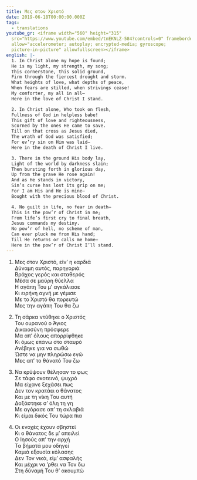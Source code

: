 ```yaml
---
title: Μες στον Χριστό
date: 2019-06-18T00:00:00.000Z
tags:
  - translations
youtube_gr: <iframe width="560" height="315"
  src="https://www.youtube.com/embed/tnEKNLZ-584?controls=0" frameborder="0"
  allow="accelerometer; autoplay; encrypted-media; gyroscope;
  picture-in-picture" allowfullscreen></iframe>
english: |-
  1. In Christ alone my hope is found;  
  He is my light, my strength, my song;  
  This cornerstone, this solid ground,  
  Firm through the fiercest drought and storm.  
  What heights of love, what depths of peace,  
  When fears are stilled, when strivings cease!  
  My comforter, my all in all—  
  Here in the love of Christ I stand.

  2. In Christ alone, Who took on flesh,  
  Fullness of God in helpless babe!  
  This gift of love and righteousness,  
  Scorned by the ones He came to save.  
  Till on that cross as Jesus died,  
  The wrath of God was satisfied;  
  For ev’ry sin on Him was laid—  
  Here in the death of Christ I live.

  3. There in the ground His body lay,  
  Light of the world by darkness slain;  
  Then bursting forth in glorious day,  
  Up from the grave He rose again!  
  And as He stands in victory,  
  Sin’s curse has lost its grip on me;  
  For I am His and He is mine—  
  Bought with the precious blood of Christ.

  4. No guilt in life, no fear in death—  
  This is the pow’r of Christ in me;  
  From life’s first cry to final breath,  
  Jesus commands my destiny.  
  No pow’r of hell, no scheme of man,  
  Can ever pluck me from His hand;  
  Till He returns or calls me home—  
  Here in the pow’r of Christ I’ll stand.
---
```

1. Μες στον Χριστό, είν’ η καρδιά  
Δύναμη αυτός, παρηγοριά  
Βράχος γερός και σταθερός  
Μέσα σε μαύρη θύελλα  
Η αγάπη Του μ’ αγκάλιασε  
Κι ειρήνη αγνή με γέμισε  
Με το Χριστό θα πορευτώ  
Μες την αγάπη Του θα ζω

2. Τη σάρκα ντύθηκε ο Χριστός  
Του ουρανού ο Άγιος  
Δικαιοσύνη πρόσφερε  
Μα απ’ όλους απορρίφθηκε  
Κι όμως επάνω στο σταυρό  
Ανέβηκε για να σωθώ  
Ώστε να μην πληρώσω εγώ  
Μες απ’ το θάνατό Του ζω

3. Να κρύψουν θέλησαν το φως  
Σε τάφο σκοτεινό, ψυχρό  
Μα είχανε ξεχάσει πως  
Δεν τον κρατάει ο θάνατος  
Και με τη νίκη Του αυτή  
Δοξάστηκε σ’ όλη τη γη  
Με αγόρασε απ’ τη σκλαβιά  
Κι είμαι δικός Του τώρα πια

4. Οι ενοχές έχουν σβηστεί  
Κι ο θάνατος δε μ’ απειλεί  
Ο Ιησούς απ’ την αρχή  
Τα βήματά μου οδηγεί  
Καμιά εξουσία κόλασης  
Δεν Τον νικά, είμ’ ασφαλής  
Και μέχρι να ’ρθει να Τον δω  
Στη δύναμή Του θ’ ακουμπώ
